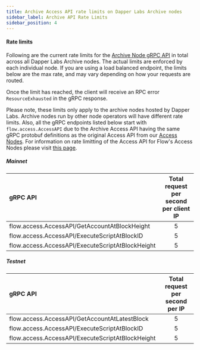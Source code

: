 ```yaml
---
title: Archive Access API rate limits on Dapper Labs Archive nodes
sidebar_label: Archive API Rate Limits
sidebar_position: 4
---
```


#### Rate limits

Following are the current rate limits for the [Archive Node gRPC API](./archive-access-api.md) in total across all Dapper Labs Archive nodes. The actual limits are enforced by each individual node. If you are using a load balanced endpoint, the limits below are the max rate, and may vary depending on how your requests are routed.

Once the limit has reached, the client will receive an RPC error `ResourceExhausted` in the gRPC response.

Please note, these limits only apply to the archive nodes hosted by Dapper Labs. Archive nodes run by other node operators will have different rate limits.
Also, all the gRPC endpoints listed below start with `flow.access.AccessAPI` due to the Archive Access API having the same gRPC protobuf definitions as the original Access API from our [Access Nodes](../node-operation/node-roles.md#access). For information on rate limitting of the Access API for Flow's Access Nodes please visit [this page](./access-api-rate-limits.md).

##### Mainnet

|                 gRPC API                             | Total request per second per client IP        |
|:-----------------------------------------------------|:---------------------------------------------:|
| flow.access.AccessAPI/GetAccountAtBlockHeight        |                   5                           |
| flow.access.AccessAPI/ExecuteScriptAtBlockID         |                   5                           |
| flow.access.AccessAPI/ExecuteScriptAtBlockHeight     |                   5                           |


##### Testnet

|                 gRPC API                             | Total request per second per IP               |
|:-----------------------------------------------------|:---------------------------------------------:|
| flow.access.AccessAPI/GetAccountAtLatestBlock        |                   5                           |
| flow.access.AccessAPI/ExecuteScriptAtBlockID         |                   5                           |
| flow.access.AccessAPI/ExecuteScriptAtBlockHeight     |                   5                           |



